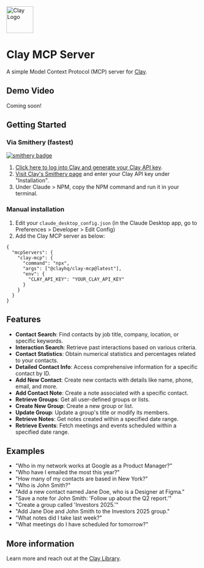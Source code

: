 <img src="https://assets.clay.earth/emails/assets/logo_badge.png" alt="Clay Logo" width="70"/>

# Clay MCP Server

A simple Model Context Protocol (MCP) server for [Clay](https://clay.earth).

## Demo Video
Coming soon!

## Getting Started
### Via Smithery (fastest)
[![smithery badge](https://smithery.ai/badge/@clayhq/clay-mcp)](https://smithery.ai/server/@clayhq/clay-mcp)
1. [Click here to log into Clay and generate your Clay API key](https://web.clay.earth/settings/api-keys).
2. [Visit Clay's Smithery page](https://smithery.ai/server/@clay-inc/clay-mcp) and enter your Clay API key under "Installation".
3. Under Claude > NPM, copy the NPM command and run it in your terminal.

### Manual installation
1. Edit your `claude_desktop_config.json` (in the Claude Desktop app, go to Preferences > Developer > Edit Config)
2. Add the Clay MCP server as below:

```
{
  "mcpServers": {
    "clay-mcp": {
      "command": "npx",
      "args": ["@clayhq/clay-mcp@latest"],
      "env": {
        "CLAY_API_KEY": "YOUR_CLAY_API_KEY"
      }
    }
  }
}
```

## Features
- **Contact Search**: Find contacts by job title, company, location, or specific keywords.
- **Interaction Search**: Retrieve past interactions based on various criteria.
- **Contact Statistics**: Obtain numerical statistics and percentages related to your contacts.
- **Detailed Contact Info**: Access comprehensive information for a specific contact by ID.
- **Add New Contact**: Create new contacts with details like name, phone, email, and more.
- **Add Contact Note**: Create a note associated with a specific contact.
- **Retrieve Groups**: Get all user-defined groups or lists.
- **Create New Group**: Create a new group or list.
- **Update Group**: Update a group's title or modify its members.
- **Retrieve Notes**: Get notes created within a specified date range.
- **Retrieve Events**: Fetch meetings and events scheduled within a specified date range.

## Examples
- "Who in my network works at Google as a Product Manager?"
- "Who have I emailed the most this year?"
- "How many of my contacts are based in New York?"
- "Who is John Smith?"
- "Add a new contact named Jane Doe, who is a Designer at Figma."
- "Save a note for John Smith: 'Follow up about the Q2 report.'"
- "Create a group called 'Investors 2025.'"
- "Add Jane Doe and John Smith to the Investors 2025 group."
- "What notes did I take last week?"
- "What meetings do I have scheduled for tomorrow?"

## More information
Learn more and reach out at the [Clay Library](https://library.clay.earth).
